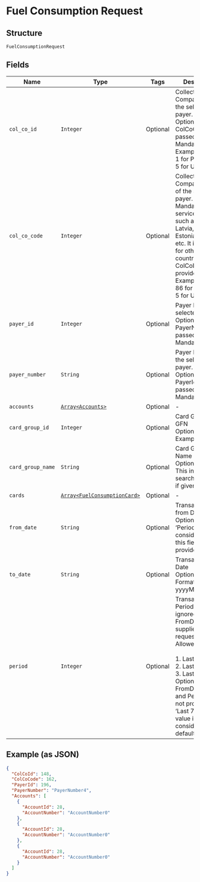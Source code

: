 
# Fuel Consumption Request

## Structure

`FuelConsumptionRequest`

## Fields

| Name | Type | Tags | Description |
|  --- | --- | --- | --- |
| `col_co_id` | `Integer` | Optional | Collecting Company Id  of the selected payer.<br>Optional if ColCoCode is passed else Mandatory.<br>Example:<br>1 for Philippines<br>5 for UK |
| `col_co_code` | `Integer` | Optional | Collecting Company Code  of the selected payer.<br>Mandatory for serviced OUs such as Romania, Latvia, Lithuania, Estonia, Ukraine etc. It is optional for other countries if ColCoID is provided.<br>Example:<br>86 for Philippines<br>5 for UK |
| `payer_id` | `Integer` | Optional | Payer Id  of the selected payer.<br>Optional if PayerNumber is passed else Mandatory |
| `payer_number` | `String` | Optional | Payer Number of the selected payer.<br>Optional if PayerId is passed else Mandatory |
| `accounts` | [`Array<Accounts>`](../../doc/models/accounts.md) | Optional | - |
| `card_group_id` | `Integer` | Optional | Card Group Id in GFN<br>Optional<br>Example: 200 |
| `card_group_name` | `String` | Optional | Card Group Name<br>Optional<br>This input is a search criterion, if given. |
| `cards` | [`Array<FuelConsumptionCard>`](../../doc/models/fuel-consumption-card.md) | Optional | - |
| `from_date` | `String` | Optional | Transactions from Date<br>Optional – ‘Period’ will be considered when this field is not provided. |
| `to_date` | `String` | Optional | Transactions to Date<br>Optional<br>Format: yyyyMMdd |
| `period` | `Integer` | Optional | Transactions Period. This is ignored when FromDate is supplied on the request<br>Allowed values :<br><br>1. Last 7 Days<br>2. Last 30 Days<br>3. Last 90 Days<br>   Optional - When FromDate/ToDate and Period are not provided, ‘Last 7 Days’ value is considered as default Period. |

## Example (as JSON)

```json
{
  "ColCoId": 148,
  "ColCoCode": 162,
  "PayerId": 196,
  "PayerNumber": "PayerNumber4",
  "Accounts": [
    {
      "AccountId": 28,
      "AccountNumber": "AccountNumber0"
    },
    {
      "AccountId": 28,
      "AccountNumber": "AccountNumber0"
    },
    {
      "AccountId": 28,
      "AccountNumber": "AccountNumber0"
    }
  ]
}
```

